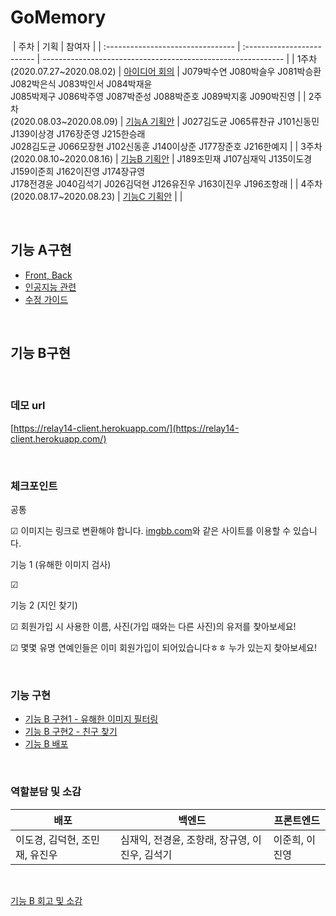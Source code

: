 # GoMemory

​
| 주차 | 기획 | 참여자 |
| :-------------------------------- | :------------------------- | ------------------------------------------------------------ |
| 1주차<br/>(2020.07.27~2020.08.02) | [아이디어 회의](./Proposal/week1) | J079박수연 J080박슬우 J081박승환 J082박은식 J083박인서 J084박재윤<br/>J085박제구 J086박주영 J087박준성 J088박준호 J089박지홍 J090박진영 |
| 2주차<br/>(2020.08.03~2020.08.09) | [기능A 기획안](./Proposal/week2) | J027김도균 J065류찬규 J101신동민 J139이상경 J176장준영 J215한승래<br/> J028김도균 J066모장현 J102신동훈 J140이상준 J177장준호 J216한예지 |
| 3주차<br/>(2020.08.10~2020.08.16) | [기능B 기획안](./Proposal/week3) | J189조민재 J107심재익 J135이도경 J159이준희 J162이진영 J174장규영<br/> J178전경윤 J040김석기 J026김덕현 J126유진우 J163이진우 J196조항래 |
| 4주차<br/>(2020.08.17~2020.08.23) | [기능C 기획안](./Proposal/week4) | |

<br>

## 기능 A구현

- [Front, Back](https://github.com/boostcamp-2020/relay_14/wiki/%EA%B8%B0%EB%8A%A5-A---Front,-Back)
- [인공지능 관련](https://github.com/boostcamp-2020/relay_14/wiki/%EA%B8%B0%EB%8A%A5-A---%EC%9D%B8%EA%B3%B5%EC%A7%80%EB%8A%A5-%EA%B4%80%EB%A0%A8)
- [수정 가이드](https://github.com/boostcamp-2020/relay_14/wiki/%EA%B8%B0%EB%8A%A5-A---%EC%88%98%EC%A0%95-%EA%B0%80%EC%9D%B4%EB%93%9C)

<br>

## 기능 B구현

<br>

### 데모 url

[https://relay14-client.herokuapp.com/](https://relay14-client.herokuapp.com/)

<br>

### 체크포인트

공통

☑ 이미지는 링크로 변환해야 합니다. [imgbb.com](imgbb.com)와 같은 사이트를 이용할 수 있습니다.

기능 1 (유해한 이미지 검사)

☑

기능 2 (지인 찾기)

☑ 회원가입 시 사용한 이름, 사진(가입 때와는 다른 사진)의 유저를 찾아보세요!

☑ 몇몇 유명 연예인들은 이미 회원가입이 되어있습니다ㅎㅎ 누가 있는지 찾아보세요!

<br>

### 기능 구현

- [기능 B 구현1 - 유해한 이미지 필터링](https://github.com/boostcamp-2020/relay_14/wiki/%EA%B8%B0%EB%8A%A5-B-%EA%B5%AC%ED%98%841--%EC%9C%A0%ED%95%B4%ED%95%9C-%EC%9D%B4%EB%AF%B8%EC%A7%80-%ED%95%84%ED%84%B0%EB%A7%81)
- [기능 B 구현2 - 친구 찾기](https://github.com/boostcamp-2020/relay_14/wiki/%EA%B8%B0%EB%8A%A5-B-%EA%B5%AC%ED%98%842-%EC%B9%9C%EA%B5%AC-%EC%B0%BE%EA%B8%B0)
- [기능 B 배포](https://github.com/boostcamp-2020/relay_14/wiki/%EA%B8%B0%EB%8A%A5-B-%EB%B0%B0%ED%8F%AC)

<br>

### 역할분담 및 소감

| 배포                           | 백엔드                                         | 프론트엔드     |
| ------------------------------ | ---------------------------------------------- | -------------- |
| 이도경, 김덕현, 조민재, 유진우 | 심재익, 전경윤, 조항래, 장규영, 이진우, 김석기 | 이준희, 이진영 |

<br>

[기능 B 회고 및 소감](https://github.com/boostcamp-2020/relay_14/wiki/%EA%B8%B0%EB%8A%A5-B-%ED%9A%8C%EA%B3%A0-%EB%B0%8F-%EC%86%8C%EA%B0%90)

